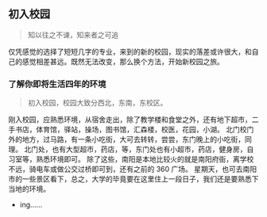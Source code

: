 ## 初入校园

> 知以往之不谏，知来者之可追

仅凭感觉的选择了短短几字的专业，来到的新的校园，现实的落差或许很大，和自己的感觉相差甚远。既然无法改变，那么换个方法，开始新校园之旅。

### 了解你即将生活四年的环境

> 初入校园，校园大致分西北，东南，东校区。

刚入校园，应熟悉环境，从宿舍走出，除了教学楼和食堂之外，还有地下超市，二手书店，体育馆，驿站，操场，图书馆，汇森楼，校医，花园，小湖。
北门校门外的地方，过马路，有一条小吃街，大可去转转，尝尝，东门晚上的小吃街，同理。
北门处，也有大型超市，药店，等，东门处也有小超市，药店，健身房，自习室等，熟悉环境即可。
除了这些，南阳是本地比较火的就是南阳府衙，离学校不远，骑电车或做公交过桥即可到，还有之前的 360 广场。
星期天，也可去南阳市的一些景区看下，总之，大学的毕竟要在这里住上一段日子，我们还是要熟悉下当地的环境。

- ing……
